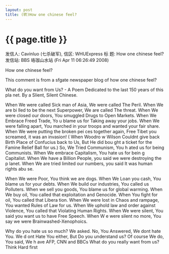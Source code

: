 ```yaml
---
layout: post
title: (转)How one chinese feel?
---
```


{{ page.title }}
===============

发信人: Cavinluo (七杀破军), 信区: WHUExpress
标  题: How one chinese feel?
发信站: BBS 珞珈山水站 (Fri Apr 11 06:26:49 2008)

How one chinese feel?

This comment is from a sfgate newspaper blog of how one chinese feel?

What do you want from Us? - A Poem Dedicated to the last 150 years of this pla
net. By a Slient, Silent Chinese.

When We were called Sick man of Asia, We were called The Peril. When We are bi
lled to be the next Superpower, We are called The threat. When We were closed 
our doors, You smuggled Drugs to Open Markets. When We Embrace Freed Trade, Yo
u blame us for Taking away your jobs. When We were falling apart, You marched 
in your troops and wanted your fair share. When We were putting the broken pei
ces together again, Free Tibet you screamed, it was an invasion! ( When Woodro
w Wilson Couldnt give back Birth Place of Confucius back to Us, But He did bou
ght a ticket for the Famine Relief Ball for us.) So, We Tried Communism, You h
ated us for being Communists. When We embrace Capitalism, You hate us for bein
g Capitalist. When We have a Billion People, you said we were destroying the p
lanet. When We are tried limited our numbers, you said It was human rights abu
se.

When We were Poor, You think we are dogs. When We Loan you cash, You blame us 
for your debts. When We build our industries, You called us Polluters. When we
sell you goods, You blame us for global warming. When We buy oil, You called 
that exploitation and Genocide. When You fight for oil, You called that Libera
tion. When We were lost in Chaos and rampage, You wanted Rules of Law for us. 
When We uphold law and order against Violence, You called that Violating Human
Rights. When We were silent, You said you want us to have Free Speech. When W
e were silent no more, You say we were Brainwashed-Xenophoics.

Why do you hate us so much? We asked. No, You Answered, We dont hate You. We d
ont Hate You either, But Do you understand us? Of course We do, You said, We h
ave AFP, CNN and BBCs What do you really want from us? Think Hard first
